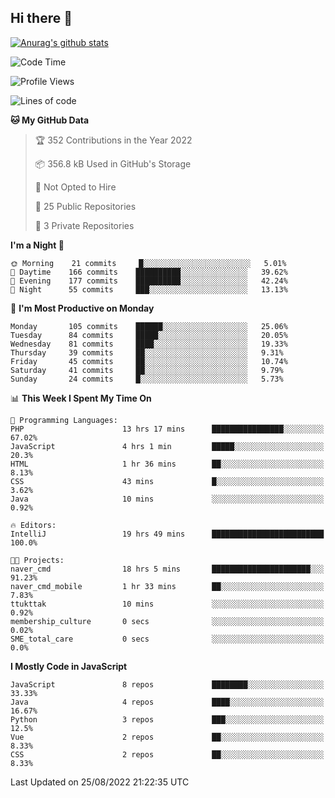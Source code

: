 ## Hi there 👋

[![Anurag's github stats](https://github-readme-stats.vercel.app/api?username=Songwonseok)](https://github.com/anuraghazra/github-readme-stats)



<!--START_SECTION:waka-->
![Code Time](http://img.shields.io/badge/Code%20Time-1%2C727%20hrs%2029%20mins-blue)

![Profile Views](http://img.shields.io/badge/Profile%20Views-0-blue)

![Lines of code](https://img.shields.io/badge/From%20Hello%20World%20I%27ve%20Written-3%20Million%20lines%20of%20code-blue)

**🐱 My GitHub Data** 

> 🏆 352 Contributions in the Year 2022
 > 
> 📦 356.8 kB Used in GitHub's Storage 
 > 
> 🚫 Not Opted to Hire
 > 
> 📜 25 Public Repositories 
 > 
> 🔑 3 Private Repositories  
 > 
**I'm a Night 🦉** 

```text
🌞 Morning    21 commits     █░░░░░░░░░░░░░░░░░░░░░░░░   5.01% 
🌆 Daytime    166 commits    ██████████░░░░░░░░░░░░░░░   39.62% 
🌃 Evening    177 commits    ██████████░░░░░░░░░░░░░░░   42.24% 
🌙 Night      55 commits     ███░░░░░░░░░░░░░░░░░░░░░░   13.13%

```
📅 **I'm Most Productive on Monday** 

```text
Monday       105 commits    ██████░░░░░░░░░░░░░░░░░░░   25.06% 
Tuesday      84 commits     █████░░░░░░░░░░░░░░░░░░░░   20.05% 
Wednesday    81 commits     ████░░░░░░░░░░░░░░░░░░░░░   19.33% 
Thursday     39 commits     ██░░░░░░░░░░░░░░░░░░░░░░░   9.31% 
Friday       45 commits     ██░░░░░░░░░░░░░░░░░░░░░░░   10.74% 
Saturday     41 commits     ██░░░░░░░░░░░░░░░░░░░░░░░   9.79% 
Sunday       24 commits     █░░░░░░░░░░░░░░░░░░░░░░░░   5.73%

```


📊 **This Week I Spent My Time On** 

```text
💬 Programming Languages: 
PHP                      13 hrs 17 mins      ████████████████░░░░░░░░░   67.02% 
JavaScript               4 hrs 1 min         █████░░░░░░░░░░░░░░░░░░░░   20.3% 
HTML                     1 hr 36 mins        ██░░░░░░░░░░░░░░░░░░░░░░░   8.13% 
CSS                      43 mins             █░░░░░░░░░░░░░░░░░░░░░░░░   3.62% 
Java                     10 mins             ░░░░░░░░░░░░░░░░░░░░░░░░░   0.92%

🔥 Editors: 
IntelliJ                 19 hrs 49 mins      █████████████████████████   100.0%

🐱‍💻 Projects: 
naver_cmd                18 hrs 5 mins       ██████████████████████░░░   91.23% 
naver_cmd_mobile         1 hr 33 mins        ██░░░░░░░░░░░░░░░░░░░░░░░   7.83% 
ttukttak                 10 mins             ░░░░░░░░░░░░░░░░░░░░░░░░░   0.92% 
membership_culture       0 secs              ░░░░░░░░░░░░░░░░░░░░░░░░░   0.02% 
SME_total_care           0 secs              ░░░░░░░░░░░░░░░░░░░░░░░░░   0.0%

```

**I Mostly Code in JavaScript** 

```text
JavaScript               8 repos             ████████░░░░░░░░░░░░░░░░░   33.33% 
Java                     4 repos             ████░░░░░░░░░░░░░░░░░░░░░   16.67% 
Python                   3 repos             ███░░░░░░░░░░░░░░░░░░░░░░   12.5% 
Vue                      2 repos             ██░░░░░░░░░░░░░░░░░░░░░░░   8.33% 
CSS                      2 repos             ██░░░░░░░░░░░░░░░░░░░░░░░   8.33%

```



 Last Updated on 25/08/2022 21:22:35 UTC
<!--END_SECTION:waka-->
